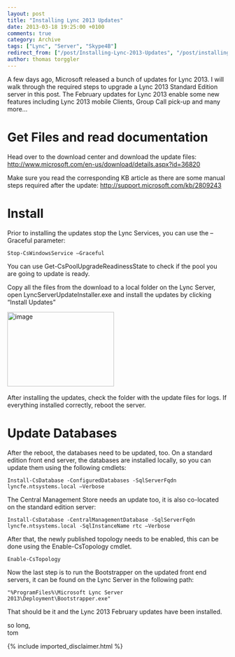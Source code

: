 ```yaml
---
layout: post
title: "Installing Lync 2013 Updates"
date: 2013-03-18 19:25:00 +0100
comments: true
category: Archive
tags: ["Lync", "Server", "Skype4B"]
redirect_from: ["/post/Installing-Lync-2013-Updates", "/post/installing-lync-2013-updates"]
author: thomas torggler
---
```

<!-- more -->
<p>A few days ago, Microsoft released a bunch of updates for Lync 2013. I will walk through the required steps to upgrade a Lync 2013 Standard Edition server in this post. The February updates for Lync 2013 enable some new features including Lync 2013 mobile Clients, Group Call pick-up and many more…</p>  <h1>Get Files and read documentation</h1>  <p>Head over to the download center and download the update files: <a title="http://www.microsoft.com/en-us/download/details.aspx?id=36820" href="http://www.microsoft.com/en-us/download/details.aspx?id=36820">http://www.microsoft.com/en-us/download/details.aspx?id=36820</a></p>  <p>Make sure you read the corresponding KB article as there are some manual steps required after the update: <a title="http://support.microsoft.com/kb/2809243" href="http://support.microsoft.com/kb/2809243">http://support.microsoft.com/kb/2809243</a></p>  <h1>Install</h1>  <p>Prior to installing the updates stop the Lync Services, you can use the –Graceful parameter:</p>  <p><code>Stop-CsWindowsService –Graceful</code></p>  <p>You can use Get-CsPoolUpgradeReadinessState to check if the pool you are going to update is ready.</p>  <p>Copy all the files from the download to a local folder on the Lync Server, open LyncServerUpdateInstaller.exe and install the updates by clicking “Install Updates”</p>  <p><a href="/assets/archive/image_498.png"><img title="image" style="border-left-width: 0px; border-right-width: 0px; border-bottom-width: 0px; display: inline; border-top-width: 0px" border="0" alt="image" src="/assets/archive/image_thumb_496.png" width="244" height="170" /></a>&#160;</p>  <p>After installing the updates, check the folder with the update files for logs. If everything installed correctly, reboot the server.</p>  <h1>Update Databases</h1>  <p>After the reboot, the databases need to be updated, too. On a standard edition front end server, the databases are installed locally, so you can update them using the following cmdlets:</p>  <p><code>Install-CsDatabase -ConfiguredDatabases -SqlServerFqdn lyncfe.ntsystems.local –Verbose</code></p>  <p>The Central Management Store needs an update too, it is also co-located on the standard edition server:</p>  <p><code>Install-CsDatabase -CentralManagementDatabase -SqlServerFqdn lyncfe.ntsystems.local -SqlInstanceName rtc –Verbose</code></p>  <p>After that, the newly published topology needs to be enabled, this can be done using the Enable-CsTopology cmdlet.</p>  <p><code>Enable-CsTopology</code></p>  <p>Now the last step is to run the Bootstrapper on the updated front end servers, it can be found on the Lync Server in the following path:</p>  <p><code>&quot;%ProgramFiles%\Microsoft Lync Server 2013\Deployment\Bootstrapper.exe&quot;</code></p>  <p>That should be it and the Lync 2013 February updates have been installed.</p>  <p>so long,   <br />tom</p>
{% include imported_disclaimer.html %}
